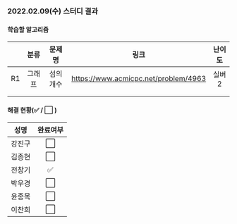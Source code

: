 ### 2022.02.09(수) 스터디 결과

#### 학습할 알고리즘

|      |  분류  |  문제명   |                 링크                 | 난이도 |
| :--: | :----: | :-------: | :----------------------------------: | :----: |
|  R1  | 그래프 | 섬의 개수 | https://www.acmicpc.net/problem/4963 | 실버2  |
|      |        |           |                                      |        |
|      |        |           |                                      |        |

#### 해결 현황(:white_check_mark: / :white_large_square:  )

|  성명  |       완료여부       |
| :----: | :------------------: |
| 강진구 | :white_large_square: |
| 김종현 | :white_large_square: |
| 전창기 | :white_check_mark: |
| 박우경 | :white_large_square: |
| 윤종목 | :white_large_square: |
| 이찬희 |  :white_large_square:  |

